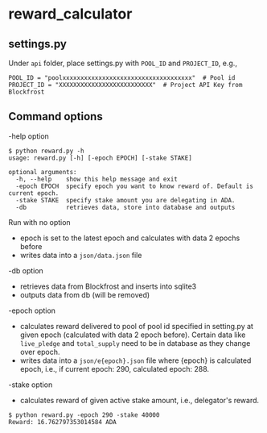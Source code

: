 # reward_calculator

## settings.py
Under `api` folder, place settings.py with `POOL_ID` and `PROJECT_ID`, e.g.,
```
POOL_ID = "poolxxxxxxxxxxxxxxxxxxxxxxxxxxxxxxxxxxxx"  # Pool id
PROJECT_ID = "XXXXXXXXXXXXXXXXXXXXXXXXXX"  # Project API Key from Blockfrost
```

## Command options
-help option 
```
$ python reward.py -h
usage: reward.py [-h] [-epoch EPOCH] [-stake STAKE]

optional arguments:
  -h, --help    show this help message and exit
  -epoch EPOCH  specify epoch you want to know reward of. Default is current epoch.
  -stake STAKE  specify stake amount you are delegating in ADA.
  -db           retrieves data, store into database and outputs
```

Run with no option  
- epoch is set to the latest epoch and calculates with data 2 epochs before
- writes data into a `json/data.json` file 

-db option  
- retrieves data from Blockfrost and inserts into sqlite3  
- outputs data from db (will be removed)  

-epoch option  
- calculates reward delivered to pool of pool id specified in setting.py at given epoch (calculated with data 2 epoch before). Certain data like `live_pledge` and `total_supply` need to be in database as they change over epoch.  
- writes data into a `json/e{epoch}.json` file where {epoch} is calculated epoch, i.e., if current epoch: 290, calculated epoch: 288. 

-stake option
- calculates reward of given active stake amount, i.e., delegator's reward.

```
$ python reward.py -epoch 290 -stake 40000
Reward: 16.762797353014584 ADA
```